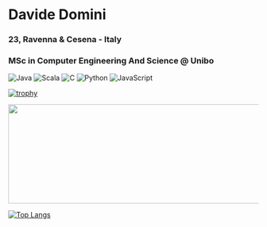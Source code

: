 # Davide Domini
### 23, Ravenna & Cesena - Italy
### MSc in Computer Engineering And Science @ Unibo
<!--
**davidedomini/davidedomini** is a ✨ _special_ ✨ repository because its `README.md` (this file) appears on your GitHub profile.

Here are some ideas to get you started:

- 🔭 I’m currently working on ...
- 🌱 I’m currently learning ...
- 👯 I’m looking to collaborate on ...
- 🤔 I’m looking for help with ...
- 💬 Ask me about ...
- 📫 How to reach me: ...
- 😄 Pronouns: ...
- ⚡ Fun fact: ...
-->

![Java](https://img.shields.io/badge/Java-Fluent-red)
![Scala](https://img.shields.io/badge/Scala-Good-Green)
![C](https://img.shields.io/badge/C-Good-Green)
![Python](https://img.shields.io/badge/Python-Intermediate-blue)
![JavaScript](https://img.shields.io/badge/JavaScript-Beginner-yellow)

[![trophy](https://github-profile-trophy.vercel.app/?username=davidedomini&theme=dracula&row=1)](https://github.com/ryo-ma/github-profile-trophy)

<img src="https://github-readme-stats.vercel.app/api?username=davidedomini&count_private=true&show_icons=true&theme=gruvbox" height=200px width=550px>

 [![Top Langs](https://github-readme-stats.vercel.app/api/top-langs/?username=davidedomini&hide=jupyter%20notebook,TLA,lua&theme=dracula&bg_color=135,0F2027,203A43,2C5364&layout=compact)](https://github.com/anuraghazra/github-readme-stats)
